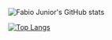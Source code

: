 ![Fabio Junior's GitHub stats](https://github-readme-stats.vercel.app/api?username=fabioo-junioor&show_icons=true&theme=gotham&hide_border=true)

[![Top Langs](https://github-readme-stats.vercel.app/api/top-langs/?username=fabioo-junioor&layout=compact)](https://github.com/anuraghazra/github-readme-stats)
